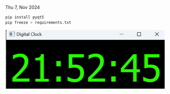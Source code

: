 Thu 7, Nov 2024

```bash
pip install pyqt5
pip freeze > requirements.txt
```

![screenshot](.//2024_11_07-215300.png)
